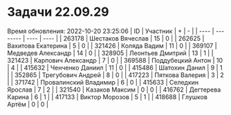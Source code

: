 # Задачи 22.09.29
Время обновления: 2022-10-20 23:25:06
| ID   | Участник | +    | -    |
| ---- | -------- | ---- | ---- |
| 263178 | Шестаков Вячеслав | 15 | 0 |
| 262625 | Вахитова Екатерина | 5 | 0 |
| 321426 | Коляда Вадим | 11 | 0 |
| 369107 | Медведев Александр | 14 | 0 |
| 328905 | Леонтьев Дмитрий | 13 | 1 |
| 321423 | Карпович Александр | 7 | 0 |
| 369588 | Поддубецкий Антон | 10 | 4 |
| 415632 | Ченченко Даниил | 11 | 0 |
| 415486 | Шатохин Данил | 9 | 1 |
| 352865 | Трегубович Андрей | 8 | 0 |
| 417223 | Пяткова Валерия | 3 | 2 |
| 371742 | Провалинский Владимир | 6 | 0 |
| 415633 | Селедкин Ярослав | 7 | 2 |
| 321540 | Казаков Максим | 0 | 0 |
| 416762 | Дегтерева Карина | 6 | 1 |
| 417133 | Виктор Морозов | 5 | 1 |
| 418688 | Глушков Артём | 0 | 0 |
